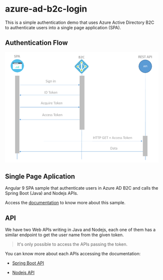 # azure-ad-b2c-login

This is a simple authentication demo that uses Azure Active Directory B2C to authenticate users into a single page application (SPA).

## Authentication Flow

<img src="./.github/assets/authentication-flow.png" alt="Authentication Flow" />

## Single Page Aplication

Angular 9 SPA sample that authenticate users in Azure AD B2C and calls the Spring Boot (Java) and Nodejs APIs.

Access the [documentation](./frontend/angular9/README.md) to know more about this sample.

## API

We have two Web APIs writing in Java and Nodejs, each one of them has a similar endpoint to get the user name from the given token.

> It's only possible to access the APIs passing the token.

You can know more about each APIs accessing the documentation:

- [Spring Boot API](./backend/java-spring-boot/README.md)

- [Nodejs API](./backend/odejs-express/README.md)
